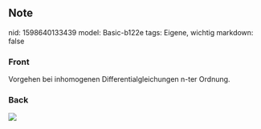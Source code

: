 ## Note
nid: 1598640133439
model: Basic-b122e
tags: Eigene, wichtig
markdown: false

### Front
Vorgehen bei inhomogenen Differentialgleichungen n-ter Ordnung.

### Back
<img src="paste-ab3aac281d2f9d1dc9de2c7282307a859c202d05.jpg">
